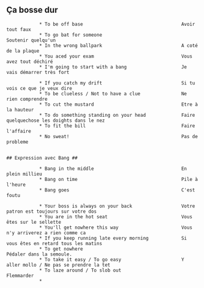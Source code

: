    <t5                                         ANGLAIS RUE CHAP7                                                               >
   
   
   ## Ça bosse dur ##
   
				* To be off base									Avoir tout faux
				* To go bat for someone								Soutenir quelqu'un
				* In the wrong ballpark								A coté de la plaque
				* You aced your exam								Vous avez tout déchiré
				* I'm going to start with a bang					Je vais démarrer très fort

				* If you catch my drift								Si tu vois ce que je veux dire
				* To be clueless / Not to have a clue				Ne rien comprendre
				* To cut the mustard								Etre à la hauteur
				* To do something standing on your head				Faire quelquechose les doights dans le nez
				* To fit the bill									Faire l'affaire
				* No sweat!											Pas de probleme
				
				
	## Expression avec Bang ##
				
				* Bang in the middle								En plein millieu
				* Bang on time										Pile à l'heure
				* Bang goes											C'est foutu
		
				* Your boss is always on your back					Votre patron est toujours sur votre dos
				* You are in the hot seat							Vous êtes sur le sellette
				* You'll get nowhere this way						Vous n'y arriverez a rien comme ca
				* If you keep running late every morning			Si vous êtes en retard tous les matins
				* To get nowhere									Pédaler dans la semoule.
				* To take it easy / To go easy						Y aller mollo / Ne pas se prendre la tet
				* To laze around / To slob out						Flemmarder
				* 
				
